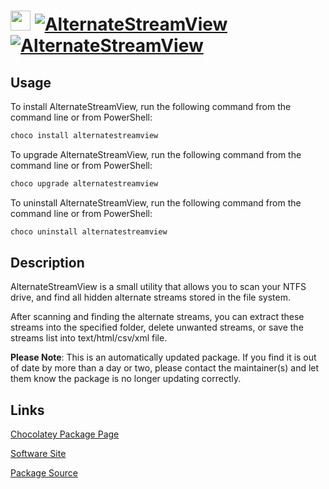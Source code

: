 ﻿# <img src="https://cdn.jsdelivr.net/gh/mkevenaar/chocolatey-packages@8b9ee59469e746e1cf7a79392ea983f6c20d001d/icons/alternatestreamview.png" width="32" height="32"/> [![AlternateStreamView](https://img.shields.io/chocolatey/v/alternatestreamview.svg?label=AlternateStreamView)](https://chocolatey.org/packages/alternatestreamview) [![AlternateStreamView](https://img.shields.io/chocolatey/dt/alternatestreamview.svg)](https://chocolatey.org/packages/alternatestreamview)

## Usage

To install AlternateStreamView, run the following command from the command line or from PowerShell:

```powershell
choco install alternatestreamview
```

To upgrade AlternateStreamView, run the following command from the command line or from PowerShell:

```powershell
choco upgrade alternatestreamview
```

To uninstall AlternateStreamView, run the following command from the command line or from PowerShell:

```powershell
choco uninstall alternatestreamview
```

## Description

AlternateStreamView is a small utility that allows you to scan your NTFS drive, and find all hidden alternate streams stored in the file system.

After scanning and finding the alternate streams, you can extract these streams into the specified folder, delete unwanted streams, or save the streams list into text/html/csv/xml file.

**Please Note**: This is an automatically updated package. If you find it is
out of date by more than a day or two, please contact the maintainer(s) and
let them know the package is no longer updating correctly.


## Links

[Chocolatey Package Page](https://chocolatey.org/packages/alternatestreamview)

[Software Site](http://www.nirsoft.net/utils/alternate_data_streams.html)

[Package Source](https://github.com/mkevenaar/chocolatey-packages/tree/master/automatic/alternatestreamview)

